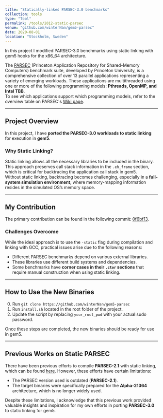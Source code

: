 ```yaml
---
title: "Statically-linked PARSEC-3.0 benchmarks"
collection: tools
type: "Tool"
permalink: /tools/2012-static-parsec
venue: "github.com/winterNan/gem5-parsec"
date: 2020-08-01
location: "Stockholm, Sweden"
---
```


In this project I modified PARSEC-3.0 benchmarks using static linking with gem5 hooks for the x86_64 architecture.

The [PARSEC](http://parsec.cs.princeton.edu) (Princeton Application Repository for Shared-Memory Computers) benchmark suite, developed by Princeton University, is a comprehensive collection of over 13 parallel applications representing a variety of emerging workloads. These applications are multithreaded using one or more of the following programming models: **Pthreads, OpenMP, and Intel TBB**.  
To see which applications support which programming models, refer to the overview table on PARSEC's [Wiki page](http://wiki.cs.princeton.edu/index.php/PARSEC).

---

## **Project Overview**

In this project, I have **ported the PARSEC-3.0 workloads to static linking** for execution in **gem5**.  

### **Why Static Linking?**

Static linking allows all the necessary libraries to be included in the binary. This approach preserves call stack information in the `.eh_frame` section, which is critical for backtracing the application call stack in gem5.  
Without static linking, backtracing becomes challenging, especially in a **full-system simulation environment**, where memory-mapping information resides in the simulated OS’s memory space.

---

## **My Contribution**

The primary contribution can be found in the following commit: [0f6bf13](https://github.com/winterNan/gem5-parsec/commit/0f6bf132ef36cc9692b6cbc9e72ca5ed5b1ff05a).  

### **Challenges Overcome**

While the ideal approach is to use the `-static` flag during compilation and linking with GCC, practical issues arise due to the following reasons:  
- Different PARSEC benchmarks depend on various external libraries.  
- These libraries use different build systems and dependencies.  
- Some benchmarks have **corner cases in their `.ctor` sections** that require manual construction when using static linking.

---

## **How to Use the New Binaries**

0. Run `git clone https://github.com/winterNan/gem5-parsec`
1. Run `install.sh` located in the root folder of the project.  
2. Update the script by replacing `your_root_pwd` with your actual sudo password.  

Once these steps are completed, the new binaries should be ready for use in gem5.  

---  

## **Previous Works on Static PARSEC**

There have been previous efforts to compile **PARSEC-2.1** with static linking, which can be found [here](https://www.cs.utexas.edu/~cart/parsec_m5/). However, these efforts have certain limitations:

- The PARSEC version used is outdated (**PARSEC-2.1**).
- The target binaries were specifically prepared for the **Alpha-21364** architecture, which is no longer widely used.

Despite these limitations, I acknowledge that this previous work provided valuable insights and inspiration for my own efforts in porting **PARSEC-3.0** to static linking for gem5.

